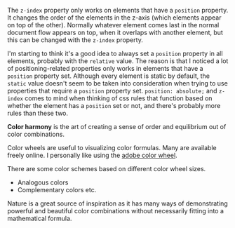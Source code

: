 The `z-index` property only works on elements that have a `position` property. It changes the order of the elements in the z-axis (which elements appear on top of the other). Normally whatever element comes last in the normal document flow appears on top, when it overlaps with another element, but this can be changed with the `z-index` property.

I'm starting to think it's a good idea to always set a `position` property in all elements, probably with the `relative` value. The reason is that I noticed a lot of positioning-related properties only works in elements that have a `position` property set. Although every element is static by default, the `static` value doesn't seem to be taken into consideration when trying to use properties that require a `position` property set. `position: absolute;` and `z-index` comes to mind when thinking of css rules that function based on whether the element has a `position` set or not, and there's probably more rules than these two.

**Color harmony** is the art of creating a sense of order and equilibrium out of color combinations.

Color wheels are useful to visualizing color formulas. Many are available freely online. I personally like using the [adobe color wheel](https://color.adobe.com/create/color-wheel).

There are some color schemes based on different color wheel sizes.
- Analogous colors
- Complementary colors
etc.

Nature is a great source of inspiration as it has many ways of demonstrating powerful and beautiful color combinations without necessarily fitting into a mathematical formula.